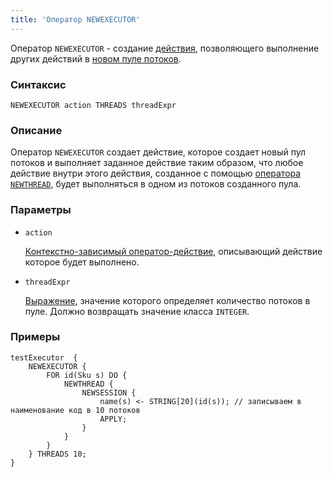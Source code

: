 ```yaml
---
title: 'Оператор NEWEXECUTOR'
---
```


Оператор `NEWEXECUTOR` - создание [действия](Actions.md), позволяющего выполнение других действий в [новом пуле потоков](New_threads_NEWTHREAD_NEWEXECUTOR.md).

### Синтаксис

    NEWEXECUTOR action THREADS threadExpr

### Описание

Оператор `NEWEXECUTOR` создает действие, которое создает новый пул потоков и выполняет заданное действие таким образом, что любое действие внутри этого действия, созданное с помощью [оператора `NEWTHREAD`](NEWTHREAD_operator.md), будет выполняться в одном из потоков созданного пула. 

### Параметры

- `action`

    [Контекстно-зависимый оператор-действие](Action_operators.md#contextdependent), описывающий действие которое будет выполнено.

- `threadExpr`

    [Выражение](Expression.md), значение которого определяет количество потоков в пуле. Должно возвращать значение класса `INTEGER`. 

### Примеры

```lsf
testExecutor  {
    NEWEXECUTOR {
        FOR id(Sku s) DO {
            NEWTHREAD {
                NEWSESSION {
                    name(s) <- STRING[20](id(s)); // записываем в наименование код в 10 потоков
                    APPLY;
                }
            }
        }
    } THREADS 10;
}
```
